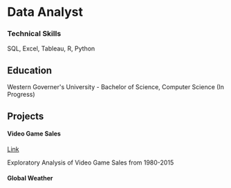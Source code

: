# Data Analyst

### Technical Skills
SQL, Excel, Tableau, R, Python

## Education
Western Governer's University - Bachelor of Science, Computer Science (In Progress)

## Projects

#### Video Game Sales
[Link](https://github.com/S-Groody/portfolio/tree/main/Video%20Game%20Sales)

Exploratory Analysis of Video Game Sales from 1980-2015

#### Global Weather
